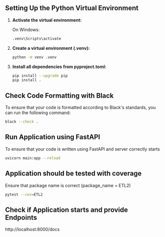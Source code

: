 ## Setting Up the Python Virtual Environment

1. **Activate the virtual environment:**

   On Windows:
   ```bash
   .venv\Scripts\activate

2. **Create a virtual environment (.venv):**

   ```bash
   python -m venv .venv

3. **Install all dependencies from pyproject.toml:**

   ```bash
   pip install --upgrade pip
   pip install .

## Check Code Formatting with Black

To ensure that your code is formatted according to Black's standards, you can run the following command:

```bash
black --check .
```

## Run Application using FastAPI

To ensure that your code is written using FastAPI and server correctly starts

```bash
uvicorn main:app --reload
```

## Application should be tested with coverage

Ensure that package name is correct (package_name = ETL2)

```bash
pytest --cov=ETL2
```

## Check if Application starts and provide Endpoints

http://localhost:8000/docs

